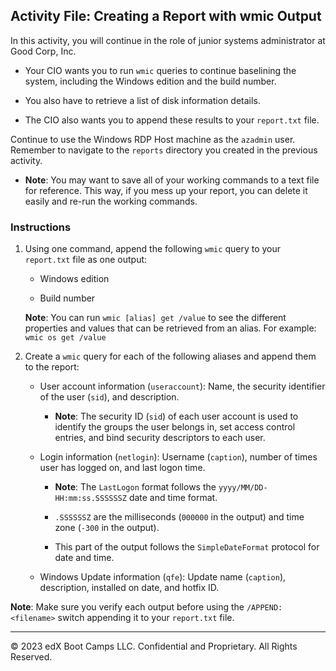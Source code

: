 ## Activity File: Creating a Report with wmic Output

In this activity, you will continue in the role of junior systems administrator at Good Corp, Inc.

- Your CIO wants you to run `wmic` queries to continue baselining the system, including the Windows edition and the build number.

- You also have to retrieve a list of disk information details.  

- The CIO also wants you to append these results to your `report.txt` file.

Continue to use the Windows RDP Host machine as the `azadmin` user. Remember to navigate to the `reports` directory you created in the previous activity.

- **Note**: You may want to save all of your working commands to a text file for reference. This way, if you mess up your report, you can delete it easily and re-run the working commands.

### Instructions

1. Using one command, append the following `wmic` query to your `report.txt` file as one output:

     - Windows edition

     - Build number

     **Note**: You can run `wmic [alias] get /value` to see the different properties and values that can be retrieved from an alias. For example: `wmic os get /value`

2. Create a `wmic` query for each of the following aliases and append them to the report:

    - User account information (`useraccount`): Name, the security identifier of the user (`sid`), and description.

        - **Note**: The security ID (`sid`) of each user account is used to identify the groups the user belongs in, set access control entries, and bind security descriptors to each user.

    - Login information (`netlogin`): Username (`caption`), number of times user has logged on, and last logon time.

        - **Note**:  The `LastLogon` format follows the `yyyy/MM/DD-HH:mm:ss.SSSSSSZ` date and time format. 

         - `.SSSSSSZ` are the milliseconds (`000000` in the output) and time zone (`-300` in the output). 

        - This part of the output follows the `SimpleDateFormat` protocol for date and time.

    - Windows Update information (`qfe`): Update name (`caption`), description, installed on date, and hotfix ID. 

**Note**: Make sure you verify each output before using the `/APPEND:<filename>` switch appending it to your `report.txt` file.

----

© 2023 edX Boot Camps LLC. Confidential and Proprietary. All Rights Reserved.
